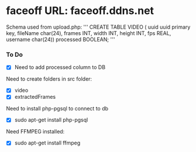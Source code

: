 # faceoff URL: faceoff.ddns.net

Schema used from upload.php:
'''
CREATE TABLE VIDEO (
  uuid uuid primary key,
  fileName char(24),
  frames INT,
  width INT,
  height INT,
  fps REAL,
  username char(24))
  processed BOOLEAN;
'''

### To Do
- [x] Need to add processed column to DB

Need to create folders in src folder:
- [x] video
- [x] extractedFrames

Need to install php-pgsql to connect to db
- [x] sudo apt-get install php-pgsql

Need FFMPEG installed:
- [x] sudo apt-get install ffmpeg
